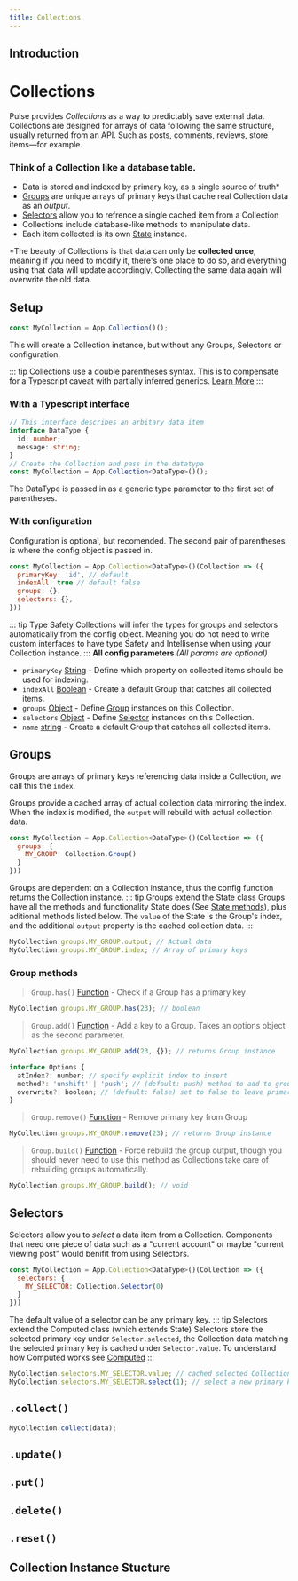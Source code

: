 ```yaml
---
title: Collections
---
```


## Introduction

# Collections

Pulse provides _Collections_ as a way to predictably save external data. Collections are designed for arrays of data following the same structure, usually returned from an API. Such as posts, comments, reviews, store items—for example.

### **Think of a Collection like a database table.**

- Data is stored and indexed by primary key, as a single source of truth\*
- [Groups](#Groups) are unique arrays of primary keys that cache real Collection data as an _output_.
- [Selectors](#Selectors) allow you to refrence a single cached item from a Collection
- Collections include database-like methods to manipulate data.
- Each item collected is its own [State](/docs/state) instance.

\*The beauty of Collections is that data can only be **collected once**, meaning if you need to modify it, there's one place to do so, and everything using that data will update accordingly. Collecting the same data again will overwrite the old data.

## Setup

```ts
const MyCollection = App.Collection()();
```

This will create a Collection instance, but without any Groups, Selectors or configuration.

::: tip Collections use a double parentheses syntax.
This is to compensate for a Typescript caveat with partially inferred generics. [Learn More]()
:::

### With a Typescript interface

```ts
// This interface describes an arbitary data item
interface DataType {
  id: number;
  message: string;
}
// Create the Collection and pass in the datatype
const MyCollection = App.Collection<DataType>()();
```

The DataType is passed in as a generic type parameter to the first set of parentheses.

### With configuration

Configuration is optional, but recomended. The second pair of parentheses is where the config object is passed in.

```js
const MyCollection = App.Collection<DataType>()(Collection => ({
  primaryKey: 'id', // default
  indexAll: true // default false
  groups: {},
  selectors: {},
}))
```

::: tip Type Safety
Collections will infer the types for groups and selectors automatically from the config object. Meaning you do not need to write custom interfaces to have type Safety and Intellisense when using your Collection instance.
:::
**All config parameters** _(All params are optional)_

- `primaryKey` [String]() - Define which property on collected items should be used for indexing.
- `indexAll` [Boolean]() - Create a default Group that catches all collected items.
- `groups` [Object]() - Define [Group]() instances on this Collection.
- `selectors` [Object]() - Define [Selector]() instances on this Collection.
- `name` [string]() - Create a default Group that catches all collected items.

## Groups

Groups are arrays of primary keys referencing data inside a Collection, we call this the `index`.

Groups provide a cached array of actual collection data mirroring the index. When the index is modified, the `output` will rebuild with actual collection data.

```js
const MyCollection = App.Collection<DataType>()(Collection => ({
  groups: {
    MY_GROUP: Collection.Group()
  }
}))
```

Groups are dependent on a Collection instance, thus the config function returns the Collection instance.
::: tip Groups extend the State class
Groups have all the methods and functionality State does (See [State methods]()), plus aditional methods listed below. The `value` of the State is the Group's index, and the additional `output` property is the cached collection data.
:::

```js
MyCollection.groups.MY_GROUP.output; // Actual data
MyCollection.groups.MY_GROUP.index; // Array of primary keys
```

### Group methods

> `Group.has()` [Function]() - Check if a Group has a primary key

```js
MyCollection.groups.MY_GROUP.has(23); // boolean
```

> `Group.add()` [Function]() - Add a key to a Group. Takes an options object as the second parameter.

```js
MyCollection.groups.MY_GROUP.add(23, {}); // returns Group instance

interface Options {
  atIndex?: number; // specify explicit index to insert
  method?: 'unshift' | 'push'; // (default: push) method to add to group
  overwrite?: boolean; // (default: false) set to false to leave primary key in place if already present
}
```

> `Group.remove()` [Function]() - Remove primary key from Group

```js
MyCollection.groups.MY_GROUP.remove(23); // returns Group instance
```

> `Group.build()` [Function]() - Force rebuild the group output, though you should never need to use this method as Collections take care of rebuilding groups automatically.

```js
MyCollection.groups.MY_GROUP.build(); // void
```

## Selectors

Selectors allow you to _select_ a data item from a Collection. Components that need one piece of data such as a "current account" or maybe "current viewing post" would benifit from using Selectors.

```js
const MyCollection = App.Collection<DataType>()(Collection => ({
  selectors: {
    MY_SELECTOR: Collection.Selector(0)
  }
}))
```

The default value of a selector can be any primary key.
::: tip Selectors extend the Computed class (which extends State)
Selectors store the selected primary key under `Selector.selected`, the Collection data matching the selected primary key is cached under `Selector.value`. To understand how Computed works see [Computed]()
:::

```js
MyCollection.selectors.MY_SELECTOR.value; // cached selected Collection data
MyCollection.selectors.MY_SELECTOR.select(1); // select a new primary key
```

## `.collect()`

```js
MyCollection.collect(data);
```

## `.update()`

## `.put()`

## `.delete()`

## `.reset()`

## Collection Instance Stucture
